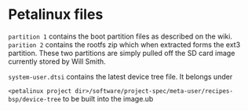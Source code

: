 # Petalinux files

`partition 1` contains the boot partition files as described on the wiki. `parition 2` contains the rootfs zip which when extracted forms the ext3 partition. These two partitions are simply pulled off the SD card image currently stored by Will Smith.


`system-user.dtsi` contains the latest device tree file. It belongs under

`<petalinux project dir>/software/project-spec/meta-user/recipes-bsp/device-tree` to be built into the image.ub
